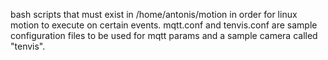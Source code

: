 bash scripts that must exist in /home/antonis/motion in order for linux motion to execute on certain events.
mqtt.conf and tenvis.conf are sample configuration files to be used for mqtt params and a sample camera called "tenvis".

